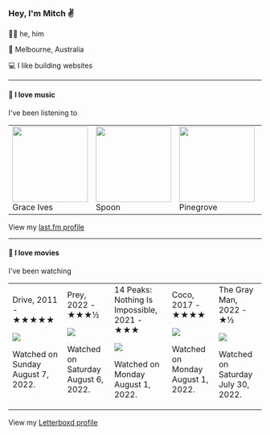 <article><h3>Hey, I&#x27;m Mitch ✌️</h3><section><p>🙆‍♂️ he, him</p><p>📍 Melbourne, Australia</p><p>💻 I like building websites</p></section><hr/><section><h4>💽 I love music</h4><p>I&#x27;ve been listening to</p><table><tbody><td><img src="https://lastfm.freetls.fastly.net/i/u/174s/5394d0e0b39b5e69f239b3af20123770.png" height="150px" alt="" role="presentation"/><br/>Grace Ives</td><td><img src="https://lastfm.freetls.fastly.net/i/u/174s/6c7e89c161969f9ccc1c9843719797ff.png" height="150px" alt="" role="presentation"/><br/>Spoon</td><td><img src="https://lastfm.freetls.fastly.net/i/u/174s/c6629582f276e80e1255fccfdafc734e.png" height="150px" alt="" role="presentation"/><br/>Pinegrove</td><td><img src="https://lastfm.freetls.fastly.net/i/u/174s/fb4862c27d5ff292b8846bb6468b3377.png" height="150px" alt="" role="presentation"/><br/>Bright Eyes</td><td><img src="https://lastfm.freetls.fastly.net/i/u/174s/d819ee2a5eef4fdc979cfb27a21606b1.png" height="150px" alt="" role="presentation"/><br/>Rites of Spring</td></tbody></table><span>View my <a href="https://www.last.fm/user/mylsb">last.fm profile</a></span></section><hr/><section><h4>📼 I love movies</h4><p>I&#x27;ve been watching</p><table><tbody><td>Drive, 2011 - ★★★★★<br/><span> <p><img src="https://a.ltrbxd.com/resized/sm/upload/6d/6l/r3/e9/nu7XIa67cXc2t7frXCE5voXUJcN.jpg-0-500-0-750-crop.jpg?k=40f9f9fd3c"/></p> <p>Watched on Sunday August 7, 2022.</p> </span></td><td>Prey, 2022 - ★★★½<br/><span> <p><img src="https://a.ltrbxd.com/resized/film-poster/6/8/6/3/8/9/686389-prey-0-500-0-750-crop.jpg?k=fed55345fa"/></p> <p>Watched on Saturday August 6, 2022.</p> </span></td><td>14 Peaks: Nothing Is Impossible, 2021 - ★★★<br/><span> <p><img src="https://a.ltrbxd.com/resized/film-poster/8/0/1/5/5/2/801552-14-peaks-nothing-is-impossible-0-500-0-750-crop.jpg?k=b3abd6bfae"/></p> <p>Watched on Monday August 1, 2022.</p> </span></td><td>Coco, 2017 - ★★★★<br/><span> <p><img src="https://a.ltrbxd.com/resized/sm/upload/3p/mh/wq/v9/6Ryitt95xrO8KXuqRGm1fUuNwqF-0-500-0-750-crop.jpg?k=8b7978285a"/></p> <p>Watched on Monday August 1, 2022.</p> </span></td><td>The Gray Man, 2022 - ★½<br/><span> <p><img src="https://a.ltrbxd.com/resized/film-poster/6/4/7/7/6/0/647760-the-gray-man-0-500-0-750-crop.jpg?k=7e026c320e"/></p> <p>Watched on Saturday July 30, 2022.</p> </span></td></tbody></table><span>View my <a href="https://letterboxd.com/myslab/">Letterboxd profile</a></span></section></article>